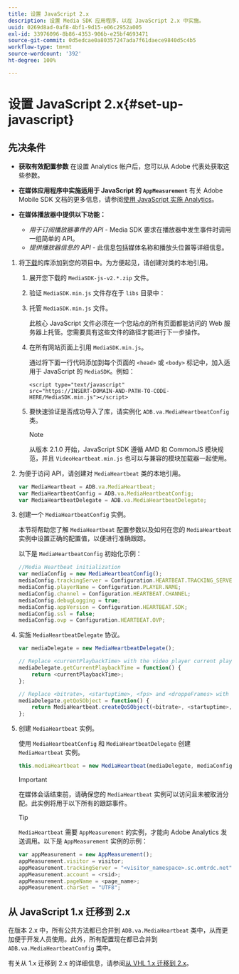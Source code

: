 ```yaml
---
title: 设置 JavaScript 2.x
description: 设置 Media SDK 应用程序，以在 JavaScript 2.x 中实施。
uuid: 0269d8ad-0af8-4bf1-9d15-e06c2952a005
exl-id: 33976096-8b86-4353-906b-e25bf4693471
source-git-commit: 0d5edcae0a80357247ada7f61daece9840d5c4b5
workflow-type: tm+mt
source-wordcount: '392'
ht-degree: 100%

---
```


# 设置 JavaScript 2.x{#set-up-javascript}

## 先决条件

* **获取有效配置参数**
在设置 Analytics 帐户后，您可以从 Adobe 代表处获取这些参数。
* **在媒体应用程序中实施适用于 JavaScript 的 `AppMeasurement`**
有关 Adobe Mobile SDK 文档的更多信息，请参阅[使用 JavaScript 实施 Analytics](https://experienceleague.adobe.com/docs/analytics/implementation/js/overview.html)。

* **在媒体播放器中提供以下功能：**

   * *用于订阅播放器事件的 API* - Media SDK 要求在播放器中发生事件时调用一组简单的 API。
   * *提供播放器信息的 API* - 此信息包括媒体名称和播放头位置等详细信息。

1. 将[下载](/help/sdk-implement/download-sdks.md#download-2x-sdks)的库添加到您的项目中。为方便起见，请创建对类的本地引用。

   1. 展开您下载的 `MediaSDK-js-v2.*.zip` 文件。
   1. 验证 `MediaSDK.min.js` 文件存在于 `libs` 目录中：

   1. 托管 `MediaSDK.min.js` 文件。

      此核心 JavaScript 文件必须在一个您站点的所有页面都能访问的 Web 服务器上托管。您需要具有这些文件的路径才能进行下一步操作。

   1. 在所有网站页面上引用 `MediaSDK.min.js`。

      通过将下面一行代码添加到每个页面的 `<head>` 或 `<body>` 标记中，加入适用于 JavaScript 的 `MediaSDK`。例如：

      ```
      <script type="text/javascript"
      src="https://INSERT-DOMAIN-AND-PATH-TO-CODE-HERE/MediaSDK.min.js"></script>
      ```

   1. 要快速验证是否成功导入了库，请实例化 `ADB.va.MediaHeartbeatConfig` 类。

      >[!NOTE]
      >
      >从版本 2.1.0 开始，JavaScript SDK 遵循 AMD 和 CommonJS 模块规范，并且 `VideoHeartbeat.min.js` 也可以与兼容的模块加载器一起使用。

1. 为便于访问 API，请创建对 `MediaHeartbeat` 类的本地引用。

   ```js
   var MediaHeartbeat = ADB.va.MediaHeartbeat;
   var MediaHeartbeatConfig = ADB.va.MediaHeartbeatConfig;
   var MediaHeartbeatDelegate = ADB.va.MediaHeartbeatDelegate;
   ```

1. 创建一个 `MediaHeartbeatConfig` 实例。

   本节将帮助您了解 `MediaHeartbeat` 配置参数以及如何在您的 `MediaHeartbeat` 实例中设置正确的配置值，以便进行准确跟踪。

   以下是 `MediaHeartbeatConfig` 初始化示例：

   ```js
   //Media Heartbeat initialization
   var mediaConfig = new MediaHeartbeatConfig();
   mediaConfig.trackingServer = Configuration.HEARTBEAT.TRACKING_SERVER;
   mediaConfig.playerName = Configuration.PLAYER.NAME;
   mediaConfig.channel = Configuration.HEARTBEAT.CHANNEL;
   mediaConfig.debugLogging = true;
   mediaConfig.appVersion = Configuration.HEARTBEAT.SDK;
   mediaConfig.ssl = false;
   mediaConfig.ovp = Configuration.HEARTBEAT.OVP;
   ```

1. 实施 `MediaHeartbeatDelegate` 协议。

   ```js
   var mediaDelegate = new MediaHeartbeatDelegate();
   
   // Replace <currentPlaybackTime> with the video player current playback time
   mediaDelegate.getCurrentPlaybackTime = function() {
       return <currentPlaybackTime>;
   };
   
   // Replace <bitrate>, <startuptime>, <fps> and <droppeFrames> with the current playback QoS values.  
   mediaDelegate.getQoSObject = function() {
       return MediaHeartbeat.createQoSObject(<bitrate>, <startuptime>, <fps>, <droppedFrames>);
   };
   ```

1. 创建 `MediaHeartbeat` 实例。

   使用 `MediaHeartbeatConfig` 和 `MediaHeartbeatDelegate` 创建 `MediaHeartbeat` 实例。

   ```js
   this.mediaHeartbeat = new MediaHeartbeat(mediaDelegate, mediaConfig, appMeasurement);
   ```

   >[!IMPORTANT]
   >
   >在媒体会话结束前，请确保您的 `MediaHeartbeat` 实例可以访问且未被取消分配。此实例将用于以下所有的跟踪事件。

   >[!TIP]
   >
   >`MediaHeartbeat` 需要 `AppMeasurement` 的实例，才能向 Adobe Analytics 发送调用。以下是 `AppMeasurement` 实例的示例：

   ```js
   var appMeasurement = new AppMeasurement();
   appMeasurement.visitor = visitor;
   appMeasurement.trackingServer = "<visitor_namespace>.sc.omtrdc.net";
   appMeasurement.account = <rsid>;
   appMeasurement.pageName = <page_name>;
   appMeasurement.charSet = "UTF­8";
   ```

## 从 JavaScript 1.x 迁移到 2.x

在版本 2.x 中，所有公共方法都已合并到 `ADB.va.MediaHeartbeat` 类中，从而更加便于开发人员使用。此外，所有配置现在都已合并到 `ADB.va.MediaHeartbeatConfig` 类中。

有关从 1.x 迁移到 2.x 的详细信息，请参阅[从 VHL 1.x 迁移到 2.x](/help/sdk-implement/va-1x-to-2x/mig-1x-2x-overview.md)。
